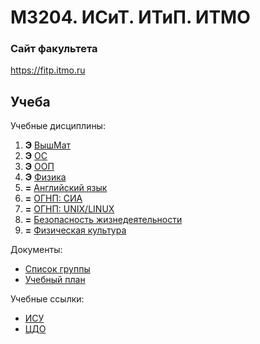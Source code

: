 # M3204. ИСиТ. ИТиП. ИТМО

### Сайт факультета
https://fitp.itmo.ru

## Учеба

Учебные дисциплины:

1. **Э** [ВышМат](Subjects/HigherMathematics.md)
2. **Э** [ОС](Subjects/OperatingSystems.md)
3. **Э** [ООП](Subjects/ObjectOrientedProgramming.md)
4. **Э** [Физика](Subjects/Physics.md)
5. **=** [Английский язык](Subjects/English.md)
6.  **=** [ОГНП: СИА](Subjects/Chosen1.md)
7. **=** [ОГНП: UNIX/LINUX](Subjects/Chosen2.md)
8. **=** [Безопасность жизнедеятельности](Subjects/LifeSafety.md)
9. **=** [Физическая культура](https://isu.ifmo.ru/pls/apex/f?p=2153:15:108337501947348::NO:RP,3::)


Документы:
* [Список группы](GroupList.md)
* [Учебный план](Files/EducationPlan.xlsx)

Учебные ссылки:
* [ИСУ](https://isu.ifmo.ru/)
* [ЦДО](https://de.ifmo.ru/)
